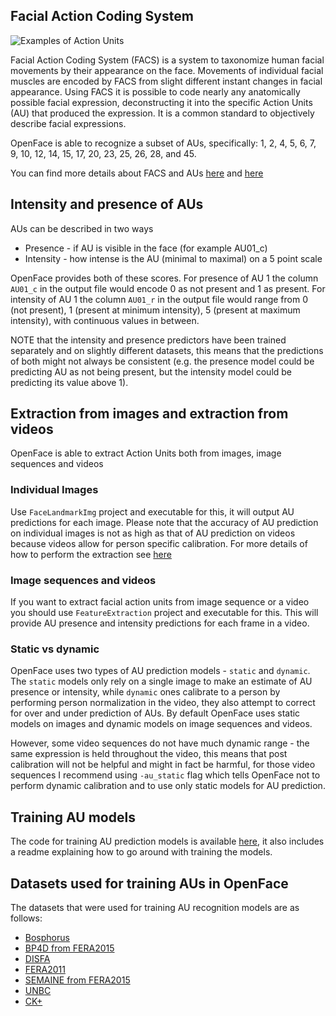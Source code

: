 ## Facial Action Coding System

![Examples of Action Units](https://raw.githubusercontent.com/wiki/TadasBaltrusaitis/OpenFace/images/AUs.jpg)

Facial Action Coding System (FACS) is a system to taxonomize human facial movements by their appearance on the face. Movements of individual facial muscles are encoded by FACS from slight different instant changes in facial appearance. Using FACS it is possible to code nearly any anatomically possible facial expression, deconstructing it into the specific Action Units (AU) that produced the expression. It is a common standard to objectively describe facial expressions. 

OpenFace is able to recognize a subset of AUs, specifically: 1, 2, 4, 5, 6, 7, 9, 10, 12, 14, 15, 17, 20, 23, 25, 26, 28, and 45.

You can find more details about FACS and AUs [here](https://en.wikipedia.org/wiki/Facial_Action_Coding_System) and [here](https://www.cs.cmu.edu/~face/facs.htm)

## Intensity and presence of AUs

AUs can be described in two ways
- Presence - if AU is visible in the face (for example AU01_c)
- Intensity - how intense is the AU (minimal to maximal) on a 5 point scale

OpenFace provides both of these scores. For presence of AU 1 the column `AU01_c` in the output file would encode 0 as not present and 1 as present. For intensity of AU 1 the column `AU01_r` in the output file would range from 0 (not present), 1 (present at minimum intensity), 5 (present at maximum intensity), with continuous values in between.

NOTE that the intensity and presence predictors have been trained separately and on slightly different datasets, this means that the predictions of both might not always be consistent (e.g. the presence model could be predicting AU as not being present, but the intensity model could be predicting its value above 1).

## Extraction from images and extraction from videos

OpenFace is able to extract Action Units both from images, image sequences and videos

### Individual Images

Use `FaceLandmarkImg` project and executable for this, it will output AU predictions for each image. Please note that the accuracy of AU prediction on individual images is not as high as that of AU prediction on videos because videos allow for person specific calibration. For more details of how to perform the extraction see [here](https://github.com/TadasBaltrusaitis/OpenFace/wiki/Command-line-arguments)

### Image sequences and videos

If you want to extract facial action units from image sequence or a video you should use `FeatureExtraction` project and executable for this. This will provide AU presence and intensity predictions for each frame in a video.

### Static vs dynamic

OpenFace uses two types of AU prediction models - `static` and `dynamic`. The `static` models only rely on a single image to make an estimate of AU presence or intensity, while `dynamic` ones calibrate to a person by performing person normalization in the video, they also attempt to correct for over and under prediction of AUs. By default OpenFace uses static models on images and dynamic models on image sequences and videos.

However, some video sequences do not have much dynamic range - the same expression is held throughout the video, this means that post calibration will not be helpful and might in fact be harmful, for those video sequences I recommend using `-au_static` flag which tells OpenFace not to perform dynamic calibration and to use only static models for AU prediction.

## Training AU models

The code for training AU prediction models is available [here](https://github.com/TadasBaltrusaitis/OpenFace/tree/master/matlab_version/AU_training), it also includes a readme explaining how to go around with training the models.

## Datasets used for training AUs in OpenFace

The datasets that were used for training AU recognition models are as follows:
- [Bosphorus](http://bosphorus.ee.boun.edu.tr/)
- [BP4D from FERA2015](http://sspnet.eu/fera2015/)
- [DISFA](http://www.engr.du.edu/mmahoor/DISFA.htm)
- [FERA2011](http://sspnet.eu/fera2011/fera2011data/)
- [SEMAINE from FERA2015](http://sspnet.eu/fera2015/)
- [UNBC](http://www.pitt.edu/~emotion/um-spread.htm)
- [CK+](http://www.pitt.edu/~emotion/ck-spread.htm)
